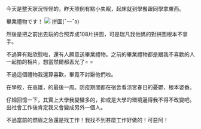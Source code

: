 今天是整天狀況怪怪的，昨天照例有點小失眠，起床就到學餐跟同學拿東西。

畢業禮物です！
![](https://1.bp.blogspot.com/-T1m5OHCpIbw/YKuNPKDXhyI/AAAAAAAAJJA/V41D4EJZK9U8kdgMCxKsjdeWSwKosEb_wCPcBGAsYHg/s4032/P_20210524_192236.jpg)
拼圖(¯―¯٥)

然後是把之前出去玩的合照弄成108片拼圖，可是瑞凡我他媽的對拼圖根本不拿手。

不過算有點欣慰啦，還有人願意送畢業禮物。之前的畢業禮物都是跟我不喜歡的人一起拍的相片，想當然爾都丟光了= =

不過這個禮物我還算喜歡，畢竟不討厭他們啦。

在學校，在高雄，的最後一周。防疫期間都在宿舍看涼宮春日的憂鬱，根本婆番。

仔細回憶一下，其實上大學我變蠻多的，抑或是大學的環境逼得我不得不改變吧。出社會工作後肯定我又會變成另外一個人。

不過當前的燃眉之急還是找工作！我找不到甚麼工作好做的！可惡阿！
<!-- ##{"timestamp":1621859940}## -->